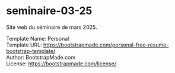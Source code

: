 # seminaire-03-25
Site web du séminaire de mars 2025.

Template Name: Personal \
Template URL: https://bootstrapmade.com/personal-free-resume-bootstrap-template/ \
Author: BootstrapMade.com \
License: https://bootstrapmade.com/license/

